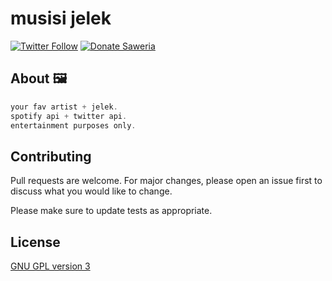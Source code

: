 # musisi jelek

[![Twitter Follow](https://img.shields.io/twitter/follow/musisijelek?color=%231DA1F2&style=flat-square)](https://twitter.com/musisijelek) [![Donate Saweria](https://img.shields.io/badge/donate%20on-saweria-yellow?style=flat-square&logo=coffee)](https://saweria.co/dotslashf)

## About 🖼️

```javascript
your fav artist + jelek.
spotify api + twitter api.
entertainment purposes only.
```

## Contributing

Pull requests are welcome. For major changes, please open an issue first to discuss what you would like to change.

Please make sure to update tests as appropriate.

## License

[GNU GPL version 3](https://github.com/dotslashf/musisijelek/blob/master/LICENSE)
